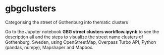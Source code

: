 # gbgclusters

Categorising the street of Gothenburg into thematic clusters

Go to the Jupyter notebook **GBG street clusters workflow.ipynb** to see the description all and the steps to visualize the street name clusters of Gothenburg, Sweden, using OpenStreetMap, Overpass Turbo API, Python (pandas, numpy), Mapshaper and Mapbox.

